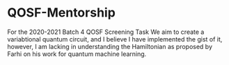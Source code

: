 # QOSF-Mentorship
For the 2020-2021 Batch 4 QOSF Screening Task
We aim to create a variabtional quantum circuit, and I believe I have implemented the gist of it, however, I am lacking in understanding the Hamiltonian as proposed by Farhi 
on his work for quantum machine learning. 
